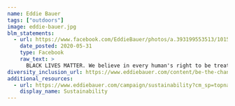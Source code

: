 ```yaml
---
name: Eddie Bauer
tags: ["outdoors"]
image: eddie-bauer.jpg
blm_statements:
  - url: https://www.facebook.com/EddieBauer/photos/a.393199553513/10159251308713514/?type=3
    date_posted: 2020-05-31
    type: Facebook
    raw_text: >
      BLACK LIVES MATTER. We believe in every human's right to be treated with respect and equality, and the right to live without fear.
diversity_inclusion_url: https://www.eddiebauer.com/content/be-the-change
additional_resources:
  - url: https://www.eddiebauer.com/campaign/sustainability?cm_sp=topnav_guide_aboutus_sustainability
    display_name: Sustainability
---
```

